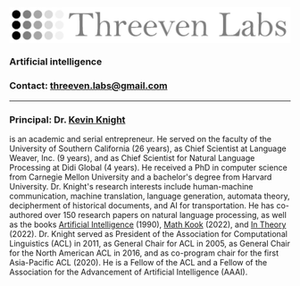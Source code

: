 
<IMG ALIGN=CENTER SRC="threeven-labs-logo.jpg">

### Artificial intelligence
  
### Contact: threeven.labs@gmail.com
  
<hr>
  
### Principal: Dr. <a href="https://kevincrawfordknight.github.io/">Kevin Knight</a> 
is an academic and serial entrepreneur. He served on the faculty of the University of Southern California (26 years), as Chief Scientist at Language Weaver, Inc. (9 years), and as Chief Scientist for Natural Language Processing at Didi Global (4 years). He received a PhD in computer science from Carnegie Mellon University and a bachelor's degree from Harvard University.  Dr. Knight's research interests include human-machine communication, machine translation, language generation, automata theory, decipherment of historical documents, and AI for transportation.  He has co-authored over 150 research papers on natural language processing, as well as the books <a href="https://www.amazon.com/Artificial-Intelligence-Elaine-Rich/dp/0070522634/ref=sr_1_1?crid=2T2C6WLG6626J&keywords=artificial+intelligence+knight&qid=1662239723&sprefix=artificial+intelligence+knight%2Caps%2C172&sr=8-1">Artificial Intelligence</a> (1990), <a href="https://www.amazon.com/gp/product/B0B92QRT3D/ref=ox_sc_saved_image_1?smid=A1Y53T3O3Q25L8&psc=1">Math Kook</a> (2022), and <a href="https://www.amazon.com/gp/product/B0B92HRJWG/ref=crt_ewc_img_dp_1?ie=UTF8&psc=1&smid=ATVPDKIKX0DER">In Theory</a> (2022).  Dr. Knight served as President of the Association for Computational Linguistics (ACL) in 2011, as General Chair for ACL in 2005, as General Chair for the North American ACL in 2016, and as co-program chair for the first Asia-Pacific ACL (2020).  He is a Fellow of the ACL and a Fellow of the Association for the Advancement of Artificial Intelligence (AAAI).

